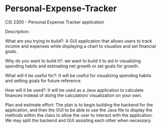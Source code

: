 # Personal-Expense-Tracker
CSI 2300 - Personal Expense Tracker application

Description: 
  
  What are you trying to build?:
    A GUI application that allows users to track income and expenses while displaying a chart to visualize and set financial 		goals.

Why do you want to build it?:
    we want to build it to aid in visualizing spending habits and estimating net growth or set goals for growth.

What will it be useful for?:
    It will be useful for visualizing spending habits and setting goals for future reference.

How will it be used?:
    It will be used as a Java application to calculate finances instead of doing the calculation/ visualization on your own.

Plan and estimate effort:
    The plan is to begin building the backend for the application, and then the GUI to be able to use the Java file to display the methods within the class to allow the user to interact with the application. We may split the backend and GUI assisting each other when necessary.
